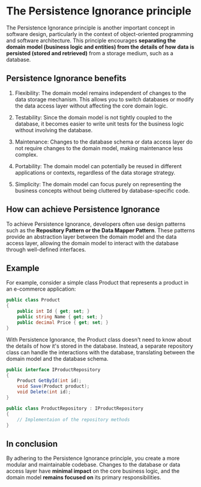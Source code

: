 # The Persistence Ignorance principle

The Persistence Ignorance principle is another important concept in software design, particularly in the context of object-oriented programming and software architecture. This principle encourages **separating the domain model (business logic and entities) from the details of how data is persisted (stored and retrieved)** from a storage medium, such as a database.

## Persistence Ignorance benefits

1. Flexibility: The domain model remains independent of changes to the data storage mechanism. This allows you to switch databases or modify the data access layer without affecting the core domain logic.

2. Testability: Since the domain model is not tightly coupled to the database, it becomes easier to write unit tests for the business logic without involving the database.

3. Maintenance: Changes to the database schema or data access layer do not require changes to the domain model, making maintenance less complex.

4. Portability: The domain model can potentially be reused in different applications or contexts, regardless of the data storage strategy.

5. Simplicity: The domain model can focus purely on representing the business concepts without being cluttered by database-specific code.

## How can achieve Persistence Ignorance

To achieve Persistence Ignorance, developers often use design patterns such as the **Repository Pattern or the Data Mapper Pattern**. These patterns provide an abstraction layer between the domain model and the data access layer, allowing the domain model to interact with the database through well-defined interfaces.

## Example

For example, consider a simple class Product that represents a product in an e-commerce application:

```c#
public class Product
{
    public int Id { get; set; }
    public string Name { get; set; }
    public decimal Price { get; set; }
}
```

With Persistence Ignorance, the Product class doesn't need to know about the details of how it's stored in the database. Instead, a separate repository class can handle the interactions with the database, translating between the domain model and the database schema.

```c#
public interface IProductRepository
{
    Product GetById(int id);
    void Save(Product product);
    void Delete(int id);
}

public class ProductRepository : IProductRepository
{
    // Implementaion of the repository methods
}
```

## In conclusion

By adhering to the Persistence Ignorance principle, you create a more modular and maintainable codebase. Changes to the database or data access layer have **minimal impact** on the core business logic, and the domain model **remains focused on** its primary responsibilities.
